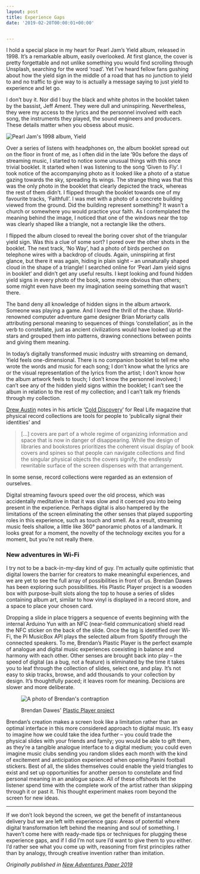 ```yaml
---
layout: post
title: Experience Gaps
date: '2019-02-20T00:00:01+00:00'


---
```


I hold a special place in my heart for Pearl Jam’s Yield album, released in 1998. It’s a remarkable album, easily overlooked. At first glance, the cover is pretty forgettable and not unlike something you would find scrolling through Unsplash, searching for the word ‘road’. Yet I’ve heard fellow fans gushing about how the yield sign in the middle of a road that has no junction to yield to and no traffic to give way to is actually a message saying to just yield to experience and let go.

I don’t buy it. Nor did I buy the black and white photos in the booklet taken by the bassist, Jeff Ament. They were dull and uninspiring. Nevertheless, they were my access to the lyrics and the personnel involved with each song, the instruments they played, the sound engineers and producers. These details matter when you obsess about music.

<img src="{{ siteUrl }}/img/yield2.jpg" class="yield" alt="Pearl Jam's 1998 album, Yield" />

Over a series of listens with headphones on, the album booklet spread out on the floor in front of me, as I often did in the late ’90s before the days of streaming music, I started to notice some unusual things with this once trivial booklet. It started when I was listening to the song ‘Given to Fly’. I took notice of the accompanying photo as it looked like a photo of a statue gazing towards the sky, spreading its wings. The strange thing was that this was the only photo in the booklet that clearly depicted the track, whereas the rest of them didn’t. I flipped through the booklet towards one of my favourite tracks, ‘Faithfull’. I was met with a photo of a concrete building viewed from the ground. Did the building represent something? It wasn’t a church or somewhere you would practice your faith. As I contemplated the meaning behind the image, I noticed that one of the windows near the top was clearly shaped like a triangle, not a rectangle like the others.

I flipped the album closed to reveal the boring cover shot of the triangular yield sign. Was this a clue of some sort? I pored over the other shots in the booklet. The next track, ‘No Way’, had a photo of birds perched on telephone wires with a backdrop of clouds. Again, uninspiring at first glance, but there it was again, hiding in plain sight – an unnaturally shaped cloud in the shape of a triangle! I searched online for ‘Pearl Jam yield signs in booklet’ and didn’t get any useful results. I kept looking and found hidden yield signs in every photo of the book, some more obvious than others; some might even have been my imagination seeing something that wasn’t there.

The band deny all knowledge of hidden signs in the album artwork. Someone was playing a game. And I loved the thrill of the chase. World-renowned computer adventure game designer Brian Moriarty calls attributing personal meaning to sequences of things ‘constellation’, as in the verb to constellate, just as ancient civilizations would have looked up at the stars and grouped them into patterns, drawing connections between points and giving them meaning.

In today’s digitally transformed music industry with streaming on demand, Yield feels one-dimensional. There is no companion booklet to tell me who wrote the words and music for each song; I don’t know what the lyrics are or the visual representation of the lyrics from the artist; I don’t know how the album artwork feels to touch; I don’t know the personnel involved; I can’t see any of the hidden yield signs within the booklet; I can’t see the album in relation to the rest of my collection; and I can’t talk my friends through my collection.

[Drew Austin](https://kneelingbus.net) notes in his article ‘[Cold Discovery](https://reallifemag.com/cold-discovery/)’ for Real Life magazine that physical record collections are tools for people to ‘publically signal their identities’ and

> [...] covers are part of a whole regime of organizing information and space that is now in danger of disappearing. While the design of libraries and bookstores prioritizes the coherent visual display of book covers and spines so that people can navigate collections and find the singular physical objects the covers signify, the endlessly rewritable surface of the screen dispenses with that arrangement.

In some sense, record collections were regarded as an extension of ourselves.

Digital streaming favours speed over the old process, which was accidentally meditative in that it was slow and it coerced you into being present in the experience. Perhaps digital is also hampered by the limitations of the screen eliminating the other senses that played supporting roles in this experience, such as touch and smell. As a result, streaming music feels shallow, a little like 360° panoramic photos of a landmark. It looks great for a moment, the novelty of the technology excites you for a moment, but you’re not really there.

### New adventures in Wi-Fi

I try not to be a back-in-my-day kind of guy. I’m actually quite optimistic that digital lowers the barrier for creators to make meaningful experiences, and we are yet to see the full array of possibilities in front of us. Brendan Dawes has been exploring such possibilities. His Plastic Player project is a wooden box with purpose-built slots along the top to house a series of slides containing album art, similar to how vinyl is displayed in a record store, and a space to place your chosen card.

Dropping a slide in place triggers a sequence of events beginning with the internal Arduino Yun with an NFC (near-field communication) shield read the NFC sticker on the back of the slide. Once the tag is identified over Wi-Fi, the Pi MusicBox API plays the selected album from Spotify through the connected speakers. To me, Brendan’s Plastic Player is the perfect example of analogue and digital music experiences coexisting in balance and harmony with each other. Other senses are brought back into play – the speed of digital (as a bug, not a feature) is eliminated by the time it takes you to leaf through the collection of slides, select one, and play. It’s not easy to skip tracks, browse, and add thousands to your collection by design. It’s thoughtfully paced; it leaves room for meaning. Decisions are slower and more deliberate.

<figure>
<img src="{{ siteUrl }}/img/plastic-player.png" alt="A photo of Brendan's contraption" />
<figcaption><p>Brendan Dawes' <a href="http://www.brendandawes.com/projects/plasticplayer">Plastic Player project</a></p></figcaption>
</figure>


Brendan’s creation makes a screen look like a limitation rather than an optimal interface in this more considered approach to digital music. It’s easy to imagine how we could take the idea further – you could trade the physical slides with your friends and family; you would be able to gift them, as they’re a tangible analogue interface to a digital medium; you could even imagine music clubs sending you random slides each month with the kind of excitement and anticipation experienced when opening Panini football stickers. Best of all, the slides themselves could enable the yield triangles to exist and set up opportunities for another person to constellate and find personal meaning in an analogue space. All of these offshoots let the listener spend time with the complete work of the artist rather than skipping through it or past it. This thought experiment makes room beyond the screen for new ideas.

---

If we don’t look beyond the screen, we get the benefit of instantaneous delivery but we are left with experience gaps: Areas of potential where digital transformation left behind the meaning and soul of something. I haven’t come here with ready-made tips or techniques for plugging these experience gaps, and if I did I’m not sure I’d want to give them to you either. I’d rather see what you come up with, reasoning from first principles rather than by analogy, through creative invention rather than imitation.

<em>Originally published in <a href="https://newadventuresconf.com/2019/fringe/publication/">New Adventures Paper 2019</a></em>
